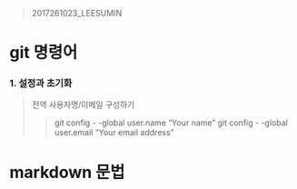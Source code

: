 > 2017261023_LEESUMIN

# git 명령어

### 1. 설정과 초기화
> 전역 사용자명/이메일 구성하기
>> git config - -global user.name “Your name”
>> git config - -global user.email “Your email address”

# markdown 문법
